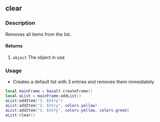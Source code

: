 ## clear

### Description

Removes all items from the list.

#### Returns

1. `object` The object in use

### Usage

* Creates a default list with 3 entries and removes them immediately.

```lua
local mainFrame = basalt.createFrame()
local aList = mainFrame:addList()
aList:addItem("1. Entry")
aList:addItem("2. Entry", colors.yellow)
aList:addItem("3. Entry", colors.yellow, colors.green)
aList:clear()
```
